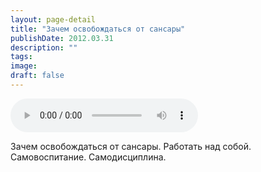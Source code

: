 ```yaml
---
layout: page-detail
title: "Зачем освобождаться от сансары"
publishDate: 2012.03.31
description: ""
tags:
image:
draft: false
---
```


<audio title="2012.03.31 - Зачем освобождаться от сансары.mp3" src="/upload/iblock/a57/a577a8ec15920128acb5258e2c994aed.mp3" controls=""></audio>

 Зачем освобождаться от сансары. Работать над собой.  
 Самовоспитание. Самодисциплина.  

  
